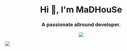 <p align="center">
    <h1 align="center">Hi 👋, I'm MaDHouSe</h1>
    <h3 align="center">A passionate allround developer.</h3> 
</p>

<p align="center">
  <img alig src="https://github-profile-trophy.vercel.app/?username=MaDHouSe79&margin-w=15&margin-h=15&column=8&no-bg=true" />
</p>

![](https://komarev.com/ghpvc/?username=MaDHouSe79&abbreviated=true)
